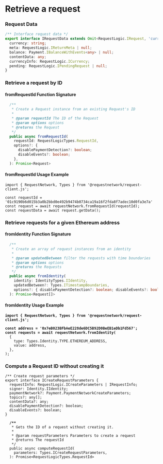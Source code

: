 # Retrieve a request

### Request Data

```typescript
/** Interface request data */
export interface IRequestData extends Omit<RequestLogic.IRequest, 'currency'> {
  currency: string;
  meta: RequestLogic.IReturnMeta | null;
  balance: Payment.IBalanceWithEvents<any> | null;
  contentData: any;
  currencyInfo: RequestLogic.ICurrency;
  pending: RequestLogic.IPendingRequest | null;
}
```

### Retrieve a request by ID

#### fromRequestId Function Signature

```typescript
  /**
   * Create a Request instance from an existing Request's ID
   *
   * @param requestId The ID of the Request
   * @param options options
   * @returns the Request
   */
  public async fromRequestId(
    requestId: RequestLogicTypes.RequestId,
    options?: {
      disablePaymentDetection?: boolean;
      disableEvents?: boolean;
    },
  ): Promise<Request> 
```

#### fromRequestId Usage Example

```tsx
import { RequestNetwork, Types } from '@requestnetwork/request-client.js';

const requestId = '01c9190b6d015b3a0b2bbd0e492b9474b0734ca19a16f2fda8f7adec10d0fa3e7a'
const request = await requestNetwork.fromRequestId(requestId);
const requestData = await request.getData();
```

### Retrieve requests for a given Ethereum address

#### fromIdentity Function Signature

```typescript
  /**
   * Create an array of request instances from an identity
   *
   * @param updatedBetween filter the requests with time boundaries
   * @param options options
   * @returns the Requests
   */
  public async fromIdentity(
    identity: IdentityTypes.IIdentity,
    updatedBetween?: Types.ITimestampBoundaries,
    options?: { disablePaymentDetection?: boolean; disableEvents?: boolean },
  ): Promise<Request[]>
```

#### fromIdentity Usage Example

<pre class="language-tsx"><code class="lang-tsx"><strong>import { RequestNetwork, Types } from '@requestnetwork/request-client.js';
</strong>
<strong>const address = '0x7eB023BFbAeE228de6DC5B92D0BeEB1eDb1Fd567';
</strong><strong>const requests = await requestNetwork.fromIdentity(
</strong>  {
    type: Types.Identity.TYPE.ETHEREUM_ADDRESS,
    value: address,
  },
);
</code></pre>

### Compute a Request ID without creating it

<pre class="language-typescript"><code class="lang-typescript">/** Create request parameters */
export interface ICreateRequestParameters {
  requestInfo: RequestLogic.ICreateParameters | IRequestInfo;
  signer: Identity.IIdentity;
  paymentNetwork?: Payment.PaymentNetworkCreateParameters;
  topics?: any[];
  contentData?: any;
  disablePaymentDetection?: boolean;
  disableEvents?: boolean;
}
<strong>  
</strong><strong>  /**
</strong>   * Gets the ID of a request without creating it.
   *
   * @param requestParameters Parameters to create a request
   * @returns The requestId
   */
  public async computeRequestId(
    parameters: Types.ICreateRequestParameters,
  ): Promise&#x3C;RequestLogicTypes.RequestId>
</code></pre>
